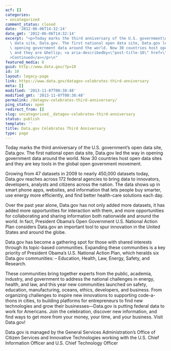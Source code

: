 ```yaml
---
acf: []
categories:
- uncategorized
comment_status: closed
date: '2012-06-06T14:32:14'
date_gmt: '2012-06-06T14:32:14'
excerpt: "<p>Today marks the third anniversary of the U.S. government\u2019s open\
  \ data site, Data.gov. The first national open data site, Data.gov led the way in\
  \ opening government data around the world. Now 30 countries host open data sites\
  \ and they are &hellip; <a aria-describedby=\"post-title-10\" href=\"https://www.data.gov/datagov-celebrates-third-anniversary\"\
  >Continued</a></p>\n"
featured_media: 0
guid: http://www.data.gov/?p=10
id: 10
layout: legacy-page
link: https://www.data.gov/datagov-celebrates-third-anniversary
meta: []
modified: '2013-11-07T00:38:48'
modified_gmt: '2013-11-07T00:38:48'
permalink: /datagov-celebrates-third-anniversary/
ping_status: open
redirect_from: []
slug: uncategorized__datagov-celebrates-third-anniversary
status: publish
template: ''
title: Data.gov Celebrates Third Anniversary
type: page
---
```

Today marks the third anniversary of the U.S. government’s open data site, Data.gov. The first national open data site, Data.gov led the way in opening government data around the world. Now 30 countries host open data sites and they are key tools in the global open government movement.


Growing from 47 datasets in 2009 to nearly 450,000 datasets today, Data.gov reaches across 172 federal agencies to bring data to innovators, developers, analysts and citizens across the nation. The data shows up in smart phone apps, websites, and information that lets people buy smarter, use energy more efficiently, and find better health-care solutions each day.


Over the past year alone, Data.gov has not only added more datasets, it has added more opportunities for interaction with them, and more opportunities for collaborating and sharing information both nationwide and around the world. In fact, President Obama’s Open Government U.S. National Action Plan considers Data.gov an important tool to spur innovation in the United States and around the globe.


Data.gov has become a gathering spot for those with shared interests through its topic-based communities. Expanding these communities is a key priority of President Obama’s U.S. National Action Plan, which heralds six Data.gov communities: – Education, Health, Law, Energy, Safety, and Research.


These communities bring together experts from the public, academia, industry, and government to address the national challenges in energy, health, and law, and this year new communities launched on safety, education, manufacturing, oceans, ethics, developers, and business. From organizing challenges to inspire new innovations to supporting code-a-thons in cities, to building platforms for entrepreneurs to find new technologies and grow their businesses—Data.gov is putting federal data to work for Americans. Join the celebration, discover new information, and find ways to get more from your money, your time, and your business. Visit Data.gov!


Data.gov is managed by the General Services Administration’s Office of Citizen Services and Innovative Technologies working with the U.S. Chief Information Officer and U.S. Chief Technology Officer


